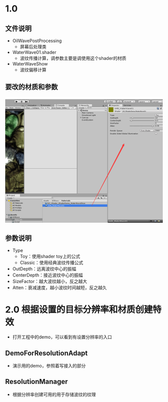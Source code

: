 # 1.0
## 文件说明
- OilWavePostProcessing
  - 屏幕后处理类
- WaterWave01.shader
  - 波纹传播计算，调参数主要是调使用这个shader的材质
- WaterWaveShow
  - 波纹偏移计算

## 要改的材质和参数
![](Textures/document.png)

## 参数说明
- Type
  - Toy：使用shader toy上的公式
  - Classic：使用经典波纹传播公式
- OutDepth：远离波纹中心的振幅
- CenterDepth：接近波纹中心的振幅
- SizeFactor：越大波纹越小，反之越大
- Atten：衰减速度，越小波纹时间越短，反之越久

# 2.0 根据设置的目标分辨率和材质创建特效
- 打开工程中的demo，可以看到有设置分辨率的入口

## DemoForResolutionAdapt
- 演示用的demo，参照着写接入的部分

## ResolutionManager
- 根据分辨率创建可用的用于存储波纹的纹理